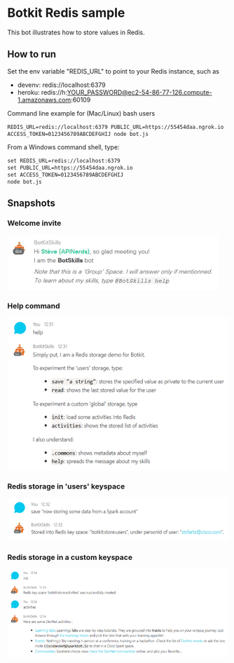 # Botkit Redis sample

This bot illustrates how to store values in Redis.


## How to run

Set the env variable "REDIS_URL" to point to your Redis instance, such as
- devenv: redis://localhost:6379
- heroku: redis://h:YOUR_PASSWORD@ec2-54-86-77-126.compute-1.amazonaws.com:60109       

Command line example for (Mac/Linux) bash users

```shell
REDIS_URL=redis://localhost:6379 PUBLIC_URL=https://55454daa.ngrok.io ACCESS_TOKEN=0123456789ABCDEFGHIJ node bot.js
```

From a Windows command shell, type:
```shell
set REDIS_URL=redis://localhost:6379
set PUBLIC_URL=https://55454daa.ngrok.io
set ACCESS_TOKEN=0123456789ABCDEFGHIJ
node bot.js
```


## Snapshots

### Welcome invite

![](docs/img/welcome.png)


### Help command

![](docs/img/help.png)


### Redis storage in 'users' keyspace 

![](docs/img/save-read.png)


### Redis storage in a custom keyspace 

![](docs/img/activities.png)
